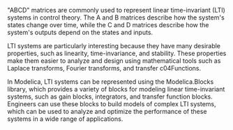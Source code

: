 "ABCD" matrices are commonly used to represent linear time-invariant (LTI) systems in control theory. The A and B matrices describe how the system's states change over time, while the C and D matrices describe how the system's outputs depend on the states and inputs.

LTI systems are particularly interesting because they have many desirable properties, such as linearity, time-invariance, and stability. These properties make them easier to analyze and design using mathematical tools such as Laplace transforms, Fourier transforms, and transfer c04Functions.

In Modelica, LTI systems can be represented using the Modelica.Blocks library, which provides a variety of blocks for modeling linear time-invariant systems, such as gain blocks, integrators, and transfer function blocks. Engineers can use these blocks to build models of complex LTI systems, which can be used to analyze and optimize the performance of these systems in a wide range of applications.